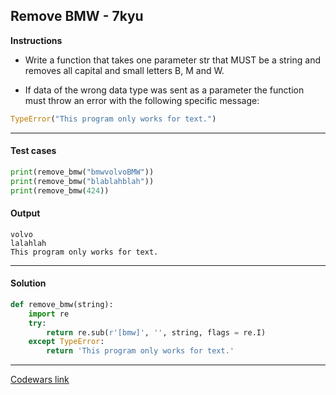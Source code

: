 ## Remove BMW - 7kyu

**Instructions**

- Write a function that takes one parameter str that MUST be a string and removes all capital and small letters B, M and W.

- If data of the wrong data type was sent as a parameter the function must throw an error with the following specific message:

```python
TypeError("This program only works for text.")
```


---

#### Test cases

```python
print(remove_bmw("bmwvolvoBMW"))
print(remove_bmw("blablahblah"))
print(remove_bmw(424))
```

#### Output
```
volvo
lalahlah
This program only works for text.
```

---

#### Solution

```python
def remove_bmw(string):
    import re
    try:
        return re.sub(r'[bmw]', '', string, flags = re.I)
    except TypeError:
        return 'This program only works for text.'
```

---

[Codewars link](https://www.codewars.com/kata/59de795c289ef9197f000c48)
